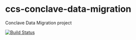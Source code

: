 # ccs-conclave-data-migration
Conclave Data Migration project

[![Build Status](https://app.travis-ci.com/Crown-Commercial-Service/ccs-conclave-data-migration.svg?branch=develop)](https://app.travis-ci.com/Crown-Commercial-Service/ccs-conclave-data-migration)

